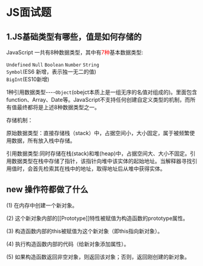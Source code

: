 # JS面试题

## 1.JS基础类型有哪些，值是如何存储的

JavaScript 一共有8种数据类型，其中有<font style="color:red;">7种</font>基本数据类型:

<code>Undefined</code> <code>Null</code> <code>Boolean</code> <code>Number</code> 
<code>String</code> </br>
<code>Symbol</code>(ES6 新增，表示独一无二的值) </br>
<code>BigInt</code>(ES10新增) </br>

1种引用数据类型----<code>Object</code>(obejct本质上是一组无序的名值对组成的)。里面包含 function、Array、Date等。JavaScript不支持任何创建自定义类型的机制，而所有值最终都将是上述8种数据类型之一。

存储机制：<br>

原始数据类型：直接存储栈（stack）中，占据空间小，大小固定，属于被频繁使用数据，所有放入栈中存储。<br>

引用数据类型:同时存储在栈(stack)和堆(heap)中，占据空间大、大小不固定。引用数据类型在栈中存储了指针，该指针向堆中该实体的起始地址。当解释器寻找引用值时，会首先检索其在栈中的地址，取得地址后从堆中获得实体。



## new 操作符都做了什么 

(1) 在内存中创建一个新对象。

(2) 这个新对象内部的[[Prototype]]特性被赋值为构造函数的prototype属性。

(3) 构造函数内部的this被赋值为这个新对象（即this指向新对象）。

(4) 执行构造函数内部的代码（给新对象添加属性）。

(5) 如果构造函数返回非空对象，则返回该对象；否则，返回刚创建的新对象。


